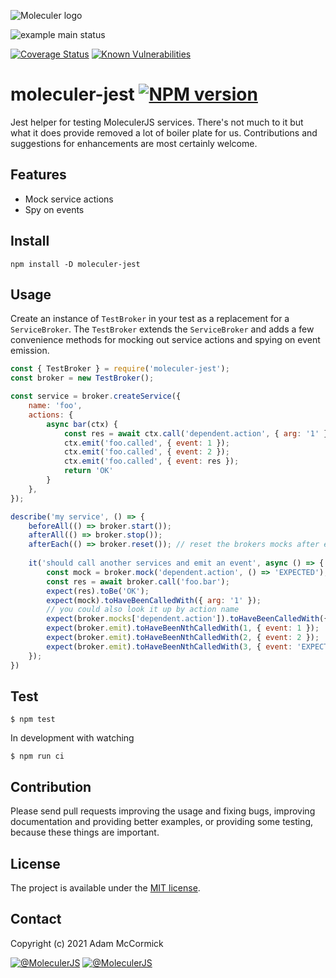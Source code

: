 ![Moleculer logo](http://moleculer.services/images/banner.png)

![example main status](https://github.com/adam-mccormick/moleculer-jest/actions/workflows/ci.yml/badge.svg?branch=main)

[![Coverage Status](https://coveralls.io/repos/github/adam-mccormick/moleculer-jest/badge.svg?branch=master)](https://coveralls.io/github/adam-mccormick/moleculer-jest?branch=master)
[![Known Vulnerabilities](https://snyk.io/test/github/adam-mccormick/moleculer-jest/badge.svg)](https://snyk.io/test/github/adam-mccormick/moleculer-jest)

# moleculer-jest [![NPM version](https://img.shields.io/npm/v/moleculer-jest.svg)](https://www.npmjs.com/package/moleculer-jest)

Jest helper for testing MoleculerJS services. There's not much to it but what it does provide removed a lot of boiler 
plate for us. Contributions and suggestions for enhancements are most certainly welcome.

## Features
* Mock service actions
* Spy on events

## Install
```
npm install -D moleculer-jest
```

## Usage
Create an instance of `TestBroker` in your test as a replacement for a `ServiceBroker`. The `TestBroker` extends
the `ServiceBroker` and adds a few convenience methods for mocking out service actions and spying on event emission.

```javascript
const { TestBroker } = require('moleculer-jest');
const broker = new TestBroker();

const service = broker.createService({
    name: 'foo',
    actions: {
        async bar(ctx) {
            const res = await ctx.call('dependent.action', { arg: '1' });
            ctx.emit('foo.called', { event: 1 });
            ctx.emit('foo.called', { event: 2 });
            ctx.emit('foo.called', { event: res });
            return 'OK' 
        }
    },
});

describe('my service', () => {
    beforeAll(() => broker.start());
    afterAll(() => broker.stop());
    afterEach(() => broker.reset()); // reset the brokers mocks after each test
    
    it('should call another services and emit an event', async () => {
        const mock = broker.mock('dependent.action', () => 'EXPECTED');
        const res = await broker.call('foo.bar');
        expect(res).toBe('OK');
        expect(mock).toHaveBeenCalledWith({ arg: '1' });
        // you could also look it up by action name
        expect(broker.mocks['dependent.action']).toHaveBeenCalledWith({ arg: 1 });
        expect(broker.emit).toHaveBeenNthCalledWith(1, { event: 1 });
        expect(broker.emit).toHaveBeenNthCalledWith(2, { event: 2 });
        expect(broker.emit).toHaveBeenNthCalledWith(3, { event: 'EXPECTED' });
    });
})
```

## Test
```
$ npm test
```

In development with watching

```
$ npm run ci
```

## Contribution
Please send pull requests improving the usage and fixing bugs, improving documentation and providing better examples, or providing some testing, because these things are important.

## License
The project is available under the [MIT license](https://tldrlegal.com/license/mit-license).

## Contact
Copyright (c) 2021 Adam McCormick

[![@MoleculerJS](https://img.shields.io/badge/github-moleculerjs-green.svg)](https://github.com/moleculerjs) [![@MoleculerJS](https://img.shields.io/badge/twitter-MoleculerJS-blue.svg)](https://twitter.com/MoleculerJS)
